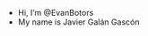 - Hi, I’m @EvanBotors
- My name is Javier Galán Gascón
<!---
EvanBotors/EvanBotors is a ✨ special ✨ repository because its `README.md` (this file) appears on your GitHub profile.
You can click the Preview link to take a look at your changes.
--->
